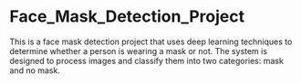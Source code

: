 # Face_Mask_Detection_Project
This is a face mask detection project that uses deep learning techniques to determine whether a person is wearing a mask or not. The system is designed to process images and classify them into two categories: mask and no mask.
